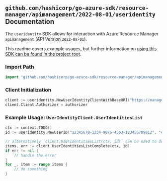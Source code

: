 
## `github.com/hashicorp/go-azure-sdk/resource-manager/apimanagement/2022-08-01/useridentity` Documentation

The `useridentity` SDK allows for interaction with Azure Resource Manager `apimanagement` (API Version `2022-08-01`).

This readme covers example usages, but further information on [using this SDK can be found in the project root](https://github.com/hashicorp/go-azure-sdk/tree/main/docs).

### Import Path

```go
import "github.com/hashicorp/go-azure-sdk/resource-manager/apimanagement/2022-08-01/useridentity"
```


### Client Initialization

```go
client := useridentity.NewUserIdentityClientWithBaseURI("https://management.azure.com")
client.Client.Authorizer = authorizer
```


### Example Usage: `UserIdentityClient.UserIdentitiesList`

```go
ctx := context.TODO()
id := useridentity.NewUserID("12345678-1234-9876-4563-123456789012", "example-resource-group", "serviceValue", "userIdValue")

// alternatively `client.UserIdentitiesList(ctx, id)` can be used to do batched pagination
items, err := client.UserIdentitiesListComplete(ctx, id)
if err != nil {
	// handle the error
}
for _, item := range items {
	// do something
}
```
